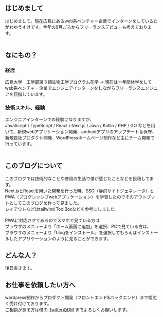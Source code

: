 ## はじめまして
はじめまして。現在広島にあるweb系ベンチャー企業でインターンをしているたがわゆうすけです。今年の6月ごろからフリーランスデビューも考えております。
<br><br>

## なにもの？

### 経歴
広島大学　工学部第３類生物工学プログラム在学 → 現在は一年間休学をしてweb系ベンチャー企業でエンジニアインターンをしながらフリーランスエンジニアを目指しています。

### 技術スキル、経験
エンジニアインターンでの経験になりますが、<br>
JavaScript / TypeScript / React / Next.js / Java / Kotlin / PHP / GO
などを用いて、新規webアプリケーション開発、androidアプリのアップデート＆保守、新規自社プロダクト開発、WordPressホームページ制作など主にチーム開発で行っています。
<br><br>

## このブログについて
このブログでは技術的なことや普段の生活で僕が感じたことなどを投稿してます。<br>
Next.jsとReactを用いた開発を行った時、SSG（静的サイトジェネレータ）とPWA（プログレッシブwebアプリケーション）を学習したのでそのアウトプットとしてこのブログを作って見ました。<br>
レイアウトなどはtailwind ToolBoxなどを参考にしました。
<br><br>
PWAに対応させてあるのでスマホで見ている方は<br>
ブラウザのメニューより「ホーム画面に追加」を選択、PCで見ている方は、<br>
ブラウザのメニューより「blogをインストール」を選択してもらえばインストールしたアプリケーションのように見ることができます。<br>

## どんな人？
後日書きます。

## お仕事を依頼したい方へ
wordpress制作からプロダクト開発（フロントエンド&バックエンド）まで幅広く受け付けております。<br>
ご相談がある方は僕の [TwitterのDM](https://twitter.com/TJ_Yusuke_jp) までよろしくお願いします。
